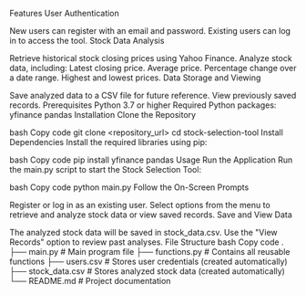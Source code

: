 Features
User Authentication

New users can register with an email and password.
Existing users can log in to access the tool.
Stock Data Analysis

Retrieve historical stock closing prices using Yahoo Finance.
Analyze stock data, including:
Latest closing price.
Average price.
Percentage change over a date range.
Highest and lowest prices.
Data Storage and Viewing

Save analyzed data to a CSV file for future reference.
View previously saved records.
Prerequisites
Python 3.7 or higher
Required Python packages:
yfinance
pandas
Installation
Clone the Repository

bash
Copy code
git clone <repository_url>
cd stock-selection-tool
Install Dependencies
Install the required libraries using pip:

bash
Copy code
pip install yfinance pandas
Usage
Run the Application
Run the main.py script to start the Stock Selection Tool:

bash
Copy code
python main.py
Follow the On-Screen Prompts

Register or log in as an existing user.
Select options from the menu to retrieve and analyze stock data or view saved records.
Save and View Data

The analyzed stock data will be saved in stock_data.csv.
Use the "View Records" option to review past analyses.
File Structure
bash
Copy code
.
├── main.py              # Main program file
├── functions.py         # Contains all reusable functions
├── users.csv            # Stores user credentials (created automatically)
├── stock_data.csv       # Stores analyzed stock data (created automatically)
└── README.md            # Project documentation